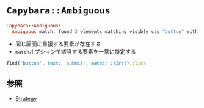 # `Capybara::Ambiguous`

```ruby
Capybara::Ambiguous:
  Ambiguous match, found 2 elements matching visible css "button" with text "submit"
```

- 同じ画面に重複する要素が存在する
- `match`オプションで該当する要素を一意に特定する

```ruby
find('button', text: 'submit', match: :first).click
```

## 参照
- [Strategy](https://github.com/teamcapybara/capybara#strategy)
